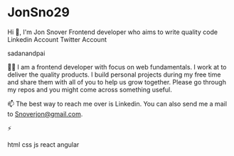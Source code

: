 # JonSno29


Hi 👋, I'm Jon Snover
Frontend developer who aims to write quality code
Linkedin Account Twitter Account

sadanandpai

👨‍💻 I am a frontend developer with focus on web fundamentals. I work at  to deliver the quality products. I build personal projects during my free time and share them with all of you to help us grow together. Please go through my repos and you might come across something useful.

📫 The best way to reach me over is Linkedin. You can also send me a mail to Snoverjon@gmail.com.

⚡ 


html    css    js react angular
